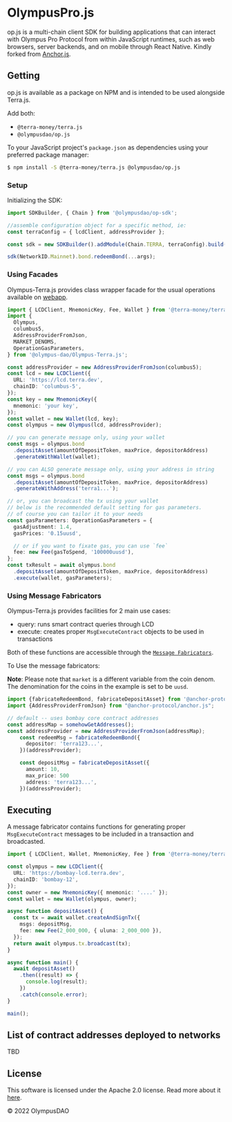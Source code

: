# OlympusPro.js

op.js is a multi-chain client SDK for building applications that can interact with Olympus Pro Protocol from within JavaScript runtimes, such as web browsers, server backends, and on mobile through React Native.
Kindly forked from [Anchor.js](https://anchor-protocol.github.io/anchor.js/).

## Getting

op.js is available as a package on NPM and is intended to be used alongside Terra.js.

Add both:

- `@terra-money/terra.js`
- `@olympusdao/op.js`

To your JavaScript project's `package.json` as dependencies using your preferred package manager:

```sh
$ npm install -S @terra-money/terra.js @olympusdao/op.js
```

### Setup

Initializing the SDK:

```ts
import SDKBuilder, { Chain } from '@olympusdao/op-sdk';

//assemble configuration object for a specific method, ie:
const terraConfig = { lcdClient, addressProvider };

const sdk = new SDKBuilder().addModule(Chain.TERRA, terraConfig).build();

sdk(NetworkID.Mainnet).bond.redeemBond(...args);
```

### Using Facades

Olympus-Terra.js provides class wrapper facade for the usual operations available on
[webapp](https://pro.olympusdao.finance).

```ts
import { LCDClient, MnemonicKey, Fee, Wallet } from '@terra-money/terra.js';
import {
  Olympus,
  columbus5,
  AddressProviderFromJson,
  MARKET_DENOMS,
  OperationGasParameters,
} from '@olympus-dao/Olympus-Terra.js';

const addressProvider = new AddressProviderFromJson(columbus5);
const lcd = new LCDClient({
  URL: 'https://lcd.terra.dev',
  chainID: 'columbus-5',
});
const key = new MnemonicKey({
  mnemonic: 'your key',
});
const wallet = new Wallet(lcd, key);
const olympus = new Olympus(lcd, addressProvider);

// you can generate message only, using your wallet
const msgs = olympus.bond
  .depositAsset(amountOfDepositToken, maxPrice, depositorAddress)
  .generateWithWallet(wallet);

// you can ALSO generate message only, using your address in string
const msgs = olympus.bond
  .depositAsset(amountOfDepositToken, maxPrice, depositorAddress)
  .generateWithAddress('terra1...');

// or, you can broadcast the tx using your wallet
// below is the recommended default setting for gas parameters.
// of course you can tailor it to your needs
const gasParameters: OperationGasParameters = {
  gasAdjustment: 1.4,
  gasPrices: '0.15uusd',

  // or if you want to fixate gas, you can use `fee`
  fee: new Fee(gasToSpend, '100000uusd'),
};
const txResult = await olympus.bond
  .depositAsset(amountOfDepositToken, maxPrice, depositorAddress)
  .execute(wallet, gasParameters);
```

### Using Message Fabricators

Olympus-Terra.js provides facilities for 2 main use cases:

- query: runs smart contract queries through LCD
- execute: creates proper `MsgExecuteContract` objects to be used in transactions

Both of these functions are accessible through the [`Message Fabricators`](https://github.com/Anchor-Protocol/anchor.js/tree/master/src/fabricators).

To Use the message fabricators:

**Note**: Please note that `market` is a different variable from the coin denom. The denomination for the coins in the example is set to be `uusd`.

```ts
import {fabricateRedeemBond, fabricateDepositAsset} from '@anchor-protocol/anchor.js';
import {AddressProviderFromJson} from "@anchor-protocol/anchor.js";

// default -- uses bombay core contract addresses
const addressMap = somehowGetAddresses();
const addressProvider = new AddressProviderFromJson(addressMap);
    const redeemMsg = fabricateRedeemBond({
      depositor: 'terra123...',
    })(addressProvider);

    const depositMsg = fabricateDepositAsset({
      amount: 10,
      max_price: 500
      address: 'terra123...',
    })(addressProvider);
```

## Executing

A message fabricator contains functions for generating proper `MsgExecuteContract` messages to be included in a transaction and broadcasted.

```ts
import { LCDClient, Wallet, MnemonicKey, Fee } from '@terra-money/terra.js';

const olympus = new LCDClient({
  URL: 'https://bombay-lcd.terra.dev',
  chainID: 'bombay-12',
});
const owner = new MnemonicKey({ mnemonic: '....' });
const wallet = new Wallet(olympus, owner);

async function depositAsset() {
  const tx = await wallet.createAndSignTx({
    msgs: depositMsg,
    fee: new Fee(2_000_000, { uluna: 2_000_000 }),
  });
  return await olympus.tx.broadcast(tx);
}

async function main() {
  await depositAsset()
    .then((result) => {
      console.log(result);
    })
    .catch(console.error);
}

main();
```

## List of contract addresses deployed to networks

TBD

## License

This software is licensed under the Apache 2.0 license. Read more about it [here](./LICENSE).

© 2022 OlympusDAO
